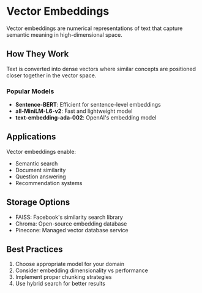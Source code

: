 # Vector Embeddings

Vector embeddings are numerical representations of text that capture semantic meaning in high-dimensional space.

## How They Work

Text is converted into dense vectors where similar concepts are positioned closer together in the vector space.

### Popular Models
- **Sentence-BERT**: Efficient for sentence-level embeddings
- **all-MiniLM-L6-v2**: Fast and lightweight model
- **text-embedding-ada-002**: OpenAI's embedding model

## Applications
Vector embeddings enable:
- Semantic search
- Document similarity
- Question answering
- Recommendation systems

## Storage Options
- FAISS: Facebook's similarity search library
- Chroma: Open-source embedding database
- Pinecone: Managed vector database service

## Best Practices
1. Choose appropriate model for your domain
2. Consider embedding dimensionality vs performance
3. Implement proper chunking strategies
4. Use hybrid search for better results